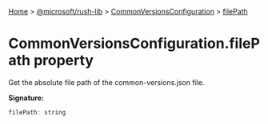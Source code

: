 [Home](./index) &gt; [@microsoft/rush-lib](./rush-lib.md) &gt; [CommonVersionsConfiguration](./rush-lib.commonversionsconfiguration.md) &gt; [filePath](./rush-lib.commonversionsconfiguration.filepath.md)

# CommonVersionsConfiguration.filePath property

Get the absolute file path of the common-versions.json file.

**Signature:**
```javascript
filePath: string
```
